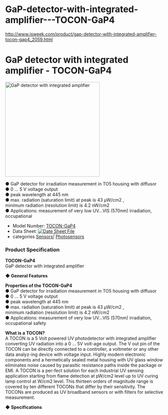 # GaP-detector-with-integrated-amplifier---TOCON-GaP4
http://www.isweek.com/product/gap-detector-with-integrated-amplifier-tocon-gap4_2059.html


<h1>GaP detector with integrated amplifier - TOCON-GaP4</h1>
<div>
  <div><a title="" rel="undefined"><img title="" src="http://www.isweek.com/Thumbs/300/0161104/581c4d5026130.jpg" data-src="/Uploads/20161104/581c4d5026130.jpg" alt="GaP detector with integrated amplifier" height="300" width="300" /></a>
    <div></div>
  </div>
  <div></div>
</div>
<p>● GaP detector for irradiation measurement in TO5 housing with diffusor <br />
  ● 0 … 5 V voltage output <br />
  ● peak wavelength at 445 nm <br />
  ● max. radiation (saturation limit) at peak is 43 µW/cm2 , <br />
  minimum radiation (resolution limit) is 4.2 nW/cm2 <br />
● Applications: measurement of very low UV...VIS (570nm) irradiation, occupational </p>
<ul>
  <li>Model Number: <a href="http://www.isweek.com/product/gap-detector-with-integrated-amplifier-tocon-gap4_2059.html">TOCON-GaP4</a></li>
  <li>Data Sheet: <a href="http://www.isweek.com/Uploads/20161104/581c4d5b3eeba.pdf" target="_blank"><img src="http://www.isweek.com/statics/front/img/icon-pdf.png" alt="Date Sheet File" /></a>
  </li>
  <li>categories <a href="http://www.isweek.com/wholesale/sensors-transmitters_11">Sensors</a><em>|</em> <a href="http://www.isweek.com/wholesale/photosensors-transmitters_47">Photosensors</a></li>
</ul>
<h3>Product Specification</h3>
<p> <strong>TOCON-GaP4</strong><br />
  GaP detector with integrated amplifier</p>
<p> <strong>◆ General Features</strong></p>
<p> <strong>Properties of the TOCON-GaP4</strong><br />
  ● GaP detector for irradiation measurement in TO5 housing with diffusor<br />
  ● 0 … 5 V voltage output<br />
  ● peak wavelength at 445 nm<br />
  ● max. radiation (saturation limit) at peak is 43 µW/cm2 ,<br />
  minimum radiation (resolution limit) is 4.2 nW/cm2<br />
● Applications: measurement of very low UV...VIS (570nm) irradiation, occupational safety   </p>
<p> <strong>What is a TOCON?</strong><br />
  A TOCON is a 5 Volt powered UV   photodetector with integrated amplifier converting UV radiation into a 0   … 5V volt-age output. The V out pin of the TOCON can be directly   connected to a controller, a voltmeter or any other data analyz-ing   device with voltage input. Highly modern electronic components and a   hermetically sealed metal housing with UV glass window eliminates noise   caused by parasitic resistance paths inside the package or EMI. A TOCON   is a per-fect solution for each industrial UV sensing application   starting from flame detection at pW/cm2 level up to UV curing lamp   control at W/cm2 level. This thirteen orders of magnitude range is   covered by ten different TOCONs that differ by their sensitivity. The   TOCONs are produced as UV broadband sensors or with filters for   selective measurement.</p>
<p> <strong>◆ Specifications</strong></p>
<p> <img alt="" src="http://www.isweek.com/statics/js/kindeditor-4.1.4/attached/image/20161104/20161104085556_46452.jpg" /></p>

